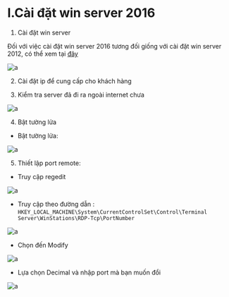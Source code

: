 # I.Cài đặt win server 2016

1. Cài đặt win server

Đối với việc cài đặt win server 2016 tương đối giống với cài đặt win server 2012, có thể xem tại [đây](https://github.com/Hongsonn/hongson/blob/b7ded488400eb13c3befae59733759b3aa6847eb/Tri%E1%BB%83n%20khai%20th%E1%BB%B1c%20t%E1%BA%BF/C%C3%A0i%20%C4%91%E1%BA%B7t%20winserver%202012.md)


![a](https://f4-zpcloud.zdn.vn/3656450633609890845/d02b1c328432496c1023.jpg)

2. Cài đặt ip để cung cấp cho khách hàng

3. Kiểm tra server đã đi ra ngoài internet chưa

![a](https://f5-zpcloud.zdn.vn/130225057067705347/ee5f8deab4e879b620f9.jpg)

4. Bật tường lửa

- Bật tường lửa:

![a](https://f5-zpcloud.zdn.vn/3056006056382819111/0af148ad49af84f1ddbe.jpg)

5. Thiết lập port remote:

- Truy cập regedit

![a](https://f5-zpcloud.zdn.vn/7676020419751501149/67d59165b96774392d76.jpg)


- Truy cập theo đường dẫn : `HKEY_LOCAL_MACHINE\System\CurrentControlSet\Control\Terminal Server\WinStations\RDP-Tcp\PortNumber`

![a](https://f5-zpcloud.zdn.vn/8389912802096351873/14b79e6abb6876362f79.jpg)

- Chọn đến Modify

![a](https://f4-zpcloud.zdn.vn/2202330171744222366/2f354d2e6f2ca272fb3d.jpg)

- Lựa chọn Decimal và nhập port mà bạn muốn đổi

![a](https://f5-zpcloud.zdn.vn/3961371693455980008/877012af36adfbf3a2bc.jpg)


